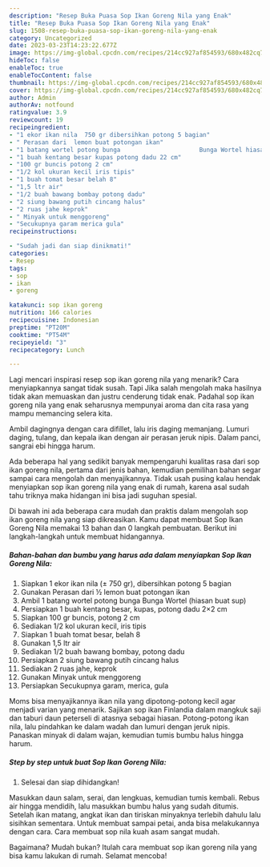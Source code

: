```yaml
---
description: "Resep Buka Puasa Sop Ikan Goreng Nila yang Enak"
title: "Resep Buka Puasa Sop Ikan Goreng Nila yang Enak"
slug: 1508-resep-buka-puasa-sop-ikan-goreng-nila-yang-enak
category: Uncategorized
date: 2023-03-23T14:23:22.677Z
image: https://img-global.cpcdn.com/recipes/214cc927af854593/680x482cq70/sop-ikan-goreng-nila-foto-resep-utama.jpg
hideToc: false
enableToc: true
enableTocContent: false
thumbnail: https://img-global.cpcdn.com/recipes/214cc927af854593/680x482cq70/sop-ikan-goreng-nila-foto-resep-utama.jpg
cover: https://img-global.cpcdn.com/recipes/214cc927af854593/680x482cq70/sop-ikan-goreng-nila-foto-resep-utama.jpg
author: Admin
authorAv: notfound
ratingvalue: 3.9
reviewcount: 19
recipeingredient:
- "1 ekor ikan nila  750 gr dibersihkan potong 5 bagian"
- " Perasan dari  lemon buat potongan ikan"
- "1 batang wortel potong bunga                      Bunga Wortel hiasan buat sup"
- "1 buah kentang besar kupas potong dadu 22 cm"
- "100 gr buncis potong 2 cm"
- "1/2 kol ukuran kecil iris tipis"
- "1 buah tomat besar belah 8"
- "1,5 ltr air"
- "1/2 buah bawang bombay potong dadu"
- "2 siung bawang putih cincang halus"
- "2 ruas jahe keprok"
- " Minyak untuk menggoreng"
- "Secukupnya garam merica gula"
recipeinstructions:

- "Sudah jadi dan siap dinikmati!"
categories:
- Resep
tags:
- sop
- ikan
- goreng

katakunci: sop ikan goreng 
nutrition: 166 calories
recipecuisine: Indonesian
preptime: "PT20M"
cooktime: "PT54M"
recipeyield: "3"
recipecategory: Lunch

---
```



Lagi mencari inspirasi resep sop ikan goreng nila yang menarik? Cara menyiapkannya sangat tidak susah. Tapi Jika salah mengolah maka hasilnya tidak akan memuaskan dan justru cenderung tidak enak. Padahal sop ikan goreng nila yang enak seharusnya mempunyai aroma dan cita rasa yang mampu memancing selera kita.


Ambil dagingnya dengan cara difillet, lalu iris daging memanjang. Lumuri daging, tulang, dan kepala ikan dengan air perasan jeruk nipis. Dalam panci, sangrai ebi hingga harum.

Ada beberapa hal yang sedikit banyak mempengaruhi kualitas rasa dari sop ikan goreng nila, pertama dari jenis bahan, kemudian pemilihan bahan segar sampai cara mengolah dan menyajikannya. Tidak usah pusing kalau hendak menyiapkan sop ikan goreng nila yang enak di rumah, karena asal sudah tahu triknya maka hidangan ini bisa jadi suguhan spesial.


Di bawah ini ada beberapa cara mudah dan praktis dalam mengolah sop ikan goreng nila yang siap dikreasikan. Kamu dapat membuat Sop Ikan Goreng Nila memakai 13 bahan dan 0 langkah pembuatan. Berikut ini langkah-langkah untuk membuat hidangannya.

<!--inarticleads1-->

##### Bahan-bahan dan bumbu yang harus ada dalam menyiapkan Sop Ikan Goreng Nila:

1. Siapkan 1 ekor ikan nila (± 750 gr), dibersihkan potong 5 bagian
1. Gunakan  Perasan dari ½ lemon buat potongan ikan
1. Ambil 1 batang wortel potong bunga                      Bunga Wortel (hiasan buat sup)
1. Persiapkan 1 buah kentang besar, kupas, potong dadu 2×2 cm
1. Siapkan 100 gr buncis, potong 2 cm
1. Sediakan 1/2 kol ukuran kecil, iris tipis
1. Siapkan 1 buah tomat besar, belah 8
1. Gunakan 1,5 ltr air
1. Sediakan 1/2 buah bawang bombay, potong dadu
1. Persiapkan 2 siung bawang putih cincang halus
1. Sediakan 2 ruas jahe, keprok
1. Gunakan  Minyak untuk menggoreng
1. Persiapkan Secukupnya garam, merica, gula


Moms bisa menyajikannya ikan nila yang dipotong-potong kecil agar menjadi varian yang menarik. Sajikan sop ikan Finlandia dalam mangkuk saji dan taburi daun peterseli di atasnya sebagai hiasan. Potong-potong ikan nila, lalu pindahkan ke dalam wadah dan lumuri dengan jeruk nipis. Panaskan minyak di dalam wajan, kemudian tumis bumbu halus hingga harum. 

<!--inarticleads2-->

##### Step by step untuk buat Sop Ikan Goreng Nila:


1. Selesai dan siap dihidangkan!

Masukkan daun salam, serai, dan lengkuas, kemudian tumis kembali. Rebus air hingga mendidih, lalu masukkan bumbu halus yang sudah ditumis. Setelah ikan matang, angkat ikan dan tiriskan minyaknya terlebih dahulu lalu sisihkan sementara. Untuk membuat sampai petai, anda bisa melakukannya dengan cara. Cara membuat sop nila kuah asam sangat mudah. 

Bagaimana? Mudah bukan? Itulah cara membuat sop ikan goreng nila yang bisa kamu lakukan di rumah. Selamat mencoba!
